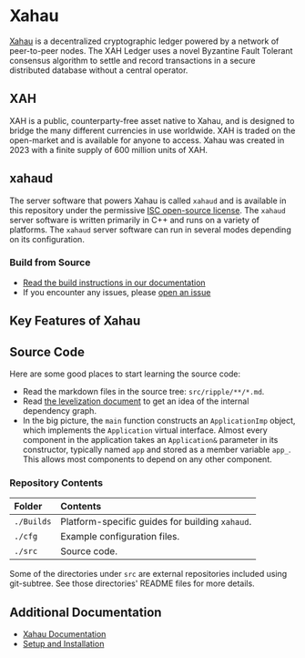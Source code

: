# Xahau

[Xahau](https://xahau.network/) is a decentralized cryptographic ledger powered by a network of peer-to-peer nodes. The XAH Ledger uses a novel Byzantine Fault Tolerant consensus algorithm to settle and record transactions in a secure distributed database without a central operator.

## XAH
XAH is a public, counterparty-free asset native to Xahau, and is designed to bridge the many different currencies in use worldwide. XAH is traded on the open-market and is available for anyone to access. Xahau was created in 2023 with a finite supply of 600 million units of XAH.

## xahaud
The server software that powers Xahau is called `xahaud` and is available in this repository under the permissive [ISC open-source license](LICENSE.md). The `xahaud` server software is written primarily in C++ and runs on a variety of platforms. The `xahaud` server software can run in several modes depending on its configuration.

### Build from Source

* [Read the build instructions in our documentation](https://docs.xahau.network/infrastructure/building-xahau)
* If you encounter any issues, please [open an issue](https://github.com/xahau/xahaud/issues)

## Key Features of Xahau




## Source Code

Here are some good places to start learning the source code:

- Read the markdown files in the source tree: `src/ripple/**/*.md`.
- Read [the levelization document](./Builds/levelization) to get an idea of the internal dependency graph.
- In the big picture, the `main` function constructs an `ApplicationImp` object, which implements the `Application` virtual interface. Almost every component in the application takes an `Application&` parameter in its constructor, typically named `app` and stored as a member variable `app_`. This allows most components to depend on any other component.

### Repository Contents

| Folder     | Contents                                         |
|:-----------|:-------------------------------------------------|
| `./Builds` | Platform-specific guides for building `xahaud`.  |
| `./cfg`    | Example configuration files.                     |
| `./src`    | Source code.                                     |

Some of the directories under `src` are external repositories included using
git-subtree. See those directories' README files for more details.


## Additional Documentation

* [Xahau Documentation](https://docs.xahau.network/)
* [Setup and Installation](https://docs.xahau.network/infrastructure/building-xahau)
